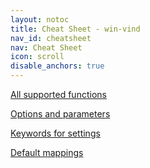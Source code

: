 ```yaml
---
layout: notoc
title: Cheat Sheet - win-vind
nav_id: cheatsheet
nav: Cheat Sheet
icon: scroll
disable_anchors: true
---
```


<div id="cs-container">
  <a href="functions" class="site-masthead__button flex-max grid-link-item" id="cs-func">
    <i class="fas fa-box-open flex-max flex-fa"></i>
    <p>All supported functions</p>
  </a>

  <a href="options" class="site-masthead__button flex-max grid-link-item" id="cs-opt">
    <i class="fas fa-tools flex-max flex-fa"></i>
    <p>Options and parameters</p>
  </a>

  <a href="keywords" class="site-masthead__button flex-max grid-link-item" id="cs-keywd">
    <i class="fas fa-book flex-max flex-fa"></i>
    <p>Keywords for settings</p>
  </a>

  <a href="defaults" class="site-masthead__button flex-max grid-link-item" id="cs-def">
    <i class="fas fa-map flex-max flex-fa"></i>
    <p>Default mappings</p>
  </a>
</div>
